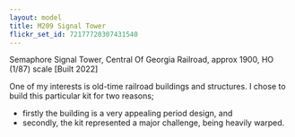 ```yaml
---
layout: model
title: M209 Signal Tower
flickr_set_id: 72177720307431540
---
```


Semaphore Signal Tower, Central Of Georgia Railroad, approx 1900, HO (1/87) scale [Built 2022]

One of my interests is old-time railroad buildings and structures. I chose to build this particular kit for two reasons;
- firstly the building is a very appealing period design, and
- secondly, the kit represented a major challenge, being heavily warped.


